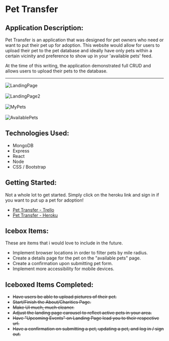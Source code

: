 # Pet Transfer

## Application Description:

Pet Transfer is an application that was designed for pet owners who need or want to put their pet up for adoption. This website would allow for users to upload their pet to the pet database and ideally have only pets within a certain vicinity and preference to show up in your 'available pets' feed.

At the time of this writing, the application demonstrated full CRUD and allows users to upload their pets to the database.

---

![LandingPage](https://i.imgur.com/zgjDc5d.png) <br><br>
![LandingPage2](https://i.imgur.com/UNlVmlD.png)<br><br>
![MyPets](https://i.imgur.com/I4kYQEZ.png)<br><br>
![AvailablePets](https://i.imgur.com/cWWIldR.png)


## Technologies Used:
- MongoDB
- Express
- React
- Node
- CSS / Bootstrap

## Getting Started:
Not a whole lot to get started. Simply click on the heroku link and sign in if you want to put up a pet for adoption! 
- [Pet Transfer - Trello](https://trello.com/b/mG5YJIwU/pet-transfer)
- [Pet Transfer - Heroku](https://pettransfer.herokuapp.com/)

## Icebox Items:
These are items that i would love to include in the future.
- Implement browser locations in order to filter pets by mile radius.
- Create a details page for the pet on the "available pets" page.
- Create a confirmation upon submitting pet form.
- Implement more accessibility for mobile devices.

## Iceboxed Items Completed:
- ~~Have users be able to upload pictures of their pet.~~
- ~~Start/Finish the About/Charities Page.~~
- ~~Make UI much, much cleaner.~~
- ~~Adjust the landing page carousel to reflect active pets in your area.~~
- ~~Have "Upcoming Events" on Landing Page lead you to their respective url.~~
- ~~Have a confirmation on submitting a pet, updating a pet, and log in / sign out.~~